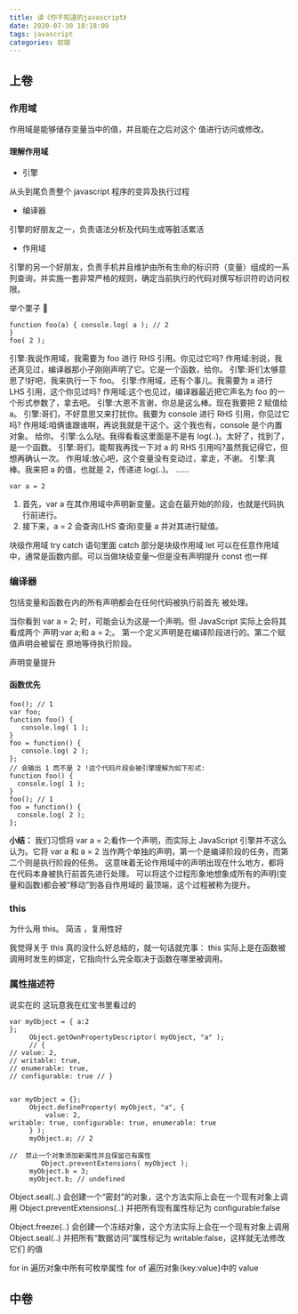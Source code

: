 ```yaml
---
title: 读《你不知道的javascript》
date: 2020-07-30 18:18:09
tags: javascript
categories: 前端
---
```


## 上卷

### 作用域

作用域是能够储存变量当中的值，并且能在之后对这个 值进行访问或修改。

#### 理解作用域

- 引擎

从头到尾负责整个 javascript 程序的变异及执行过程

- 编译器

引擎的好朋友之一，负责语法分析及代码生成等脏活累活

- 作用域

引擎的另一个好朋友，负责手机并且维护由所有生命的标识符（变量）组成的一系列查询，并实施一套非常严格的规则，确定当前执行的代码对撰写标识符的访问权限。

举个栗子 🌰

```
function foo(a) { console.log( a ); // 2
}
foo( 2 );
```

引擎:我说作用域，我需要为 foo 进行 RHS 引用。你见过它吗?
作用域:别说，我还真见过，编译器那小子刚刚声明了它。它是一个函数，给你。
引擎:哥们太够意思了!好吧，我来执行一下 foo。
引擎:作用域，还有个事儿。我需要为 a 进行 LHS 引用，这个你见过吗?
作用域:这个也见过，编译器最近把它声名为 foo 的一个形式参数了，拿去吧。
引擎:大恩不言谢，你总是这么棒。现在我要把 2 赋值给 a。
引擎:哥们，不好意思又来打扰你。我要为 console 进行 RHS 引用，你见过它吗?
作用域:咱俩谁跟谁啊，再说我就是干这个。这个我也有，console 是个内置对象。 给你。
引擎:么么哒。我得看看这里面是不是有 log(..)。太好了，找到了，是一个函数。
引擎:哥们，能帮我再找一下对 a 的 RHS 引用吗?虽然我记得它，但想再确认一次。
作用域:放心吧，这个变量没有变动过，拿走，不谢。
引擎:真棒。我来把 a 的值，也就是 2，传递进 log(..)。
......

```
var a = 2
```

1. 首先，var a 在其作用域中声明新变量。这会在最开始的阶段，也就是代码执行前进行。
2. 接下来，a = 2 会查询(LHS 查询)变量 a 并对其进行赋值。

块级作用域
try catch 语句里面 catch 部分是块级作用域
let 可以在任意作用域中，通常是函数内部。可以当做块级变量～但是没有声明提升
const 也一样

### 编译器

包括变量和函数在内的所有声明都会在任何代码被执行前首先 被处理。

当你看到 var a = 2; 时，可能会认为这是一个声明。但 JavaScript 实际上会将其看成两个 声明:var a;和 a = 2;。
第一个定义声明是在编译阶段进行的。第二个赋值声明会被留在 原地等待执行阶段。

声明变量提升

#### 函数优先

```
foo(); // 1
var foo;
function foo() {
   console.log( 1 );
}
foo = function() {
   console.log( 2 );
};
// 会输出 1 而不是 2 !这个代码片段会被引擎理解为如下形式:
function foo() {
  console.log( 1 );
}
foo(); // 1
foo = function() {
  console.log( 2 );
};

```

**小结：**
我们习惯将 var a = 2;看作一个声明，而实际上 JavaScript 引擎并不这么认为。它将 var a
和 a = 2 当作两个单独的声明，第一个是编译阶段的任务，而第二个则是执行阶段的任务。
这意味着无论作用域中的声明出现在什么地方，都将在代码本身被执行前首先进行处理。 可以将这个过程形象地想象成所有的声明(变量和函数)都会被“移动”到各自作用域的 最顶端，这个过程被称为提升。

### this

为什么用 this。 简洁 ，复用性好

我觉得关于 this 真的没什么好总结的，就一句话就完事：
this 实际上是在函数被调用时发生的绑定，它指向什么完全取决于函数在哪里被调用。

### 属性描述符

说实在的 这玩意我在红宝书里看过的

```
var myObject = { a:2
};
     Object.getOwnPropertyDescriptor( myObject, "a" );
     // {
// value: 2,
// writable: true,
// enumerable: true,
// configurable: true // }


var myObject = {};
     Object.defineProperty( myObject, "a", {
         value: 2,
writable: true, configurable: true, enumerable: true
     } );
     myObject.a; // 2

//  禁止一个对象添加新属性并且保留已有属性
        Object.preventExtensions( myObject );
     myObject.b = 3;
     myObject.b; // undefined

```

Object.seal(..) 会创建一个“密封”的对象，这个方法实际上会在一个现有对象上调用 Object.preventExtensions(..) 并把所有现有属性标记为 configurable:false

Object.freeze(..) 会创建一个冻结对象，这个方法实际上会在一个现有对象上调用 Object.seal(..) 并把所有“数据访问”属性标记为 writable:false，这样就无法修改它们 的值

for in 遍历对象中所有可枚举属性
for of 遍历对象{key:value}中的 value

## 中卷
